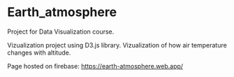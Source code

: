 # Earth_atmosphere
Project for Data Visualization course.

Vizualization project using D3.js library. Vizualization of how air temperature changes with altitude.

Page hosted on firebase:
https://earth-atmosphere.web.app/
